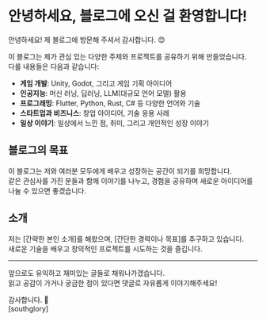 # 안녕하세요, 블로그에 오신 걸 환영합니다!

안녕하세요! 제 블로그에 방문해 주셔서 감사합니다. 😊

이 블로그는 제가 관심 있는 다양한 주제와 프로젝트를 공유하기 위해 만들었습니다.  
다룰 내용들은 다음과 같습니다:

- **게임 개발**: Unity, Godot, 그리고 게임 기획 아이디어  
- **인공지능**: 머신 러닝, 딥러닝, LLM(대규모 언어 모델) 활용  
- **프로그래밍**: Flutter, Python, Rust, C# 등 다양한 언어와 기술  
- **스타트업과 비즈니스**: 창업 아이디어, 기술 응용 사례  
- **일상 이야기**: 일상에서 느낀 점, 취미, 그리고 개인적인 성장 이야기  

## 블로그의 목표

이 블로그는 저와 여러분 모두에게 배우고 성장하는 공간이 되기를 희망합니다.  
같은 관심사를 가진 분들과 함께 이야기를 나누고, 경험을 공유하며 새로운 아이디어를 나눌 수 있으면 좋겠습니다.

## 소개

저는 [간략한 본인 소개]를 해왔으며, [간단한 경력이나 목표]를 추구하고 있습니다.  
새로운 기술을 배우고 창의적인 프로젝트를 시도하는 것을 즐깁니다.  

---

앞으로도 유익하고 재미있는 글들로 채워나가겠습니다.  
읽고 공감이 가거나 궁금한 점이 있다면 댓글로 자유롭게 이야기해주세요!  

감사합니다. 🙌  
[southglory]
